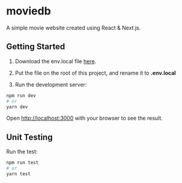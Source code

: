 # moviedb
A simple movie website created using React & Next.js.

## Getting Started

1. Download the env.local file [here](https://drive.google.com/file/d/17j9IkFYyFm3famXIt-zeqfcFduXpkagk/view).

2. Put the file on the root of this project, and rename it to **.env.local**

3. Run the development server:

```bash
npm run dev
# or
yarn dev
```

Open [http://localhost:3000](http://localhost:3000) with your browser to see the result.

## Unit Testing

Run the test:

```bash
npm run test
# or
yarn test
```
